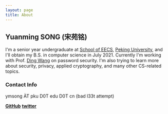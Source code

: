 ```yaml
---
layout: page
title: About
---
```


## Yuanming SONG (宋苑铭)

I'm a senior year undergraduate at [School of EECS](https://eecs.pku.edu.cn/), [Peking University](https://www.pku.edu.cn/), and I'll obtain my B.S. in computer science in July 2021. Currently I'm working with Prof. [Ding Wang](https://wangdingg.weebly.com/) on password security. I'm also trying to learn more about security, privacy, applied cryptography, and many other CS-related topics.

### Contact Info

ymsong ÀT pku D0T edu D0T cn (bad l33t attempt)

**[GitHub](https://github.com/loopy-song)**  **[twitter](https://twitter.com/ceramicsong)**
